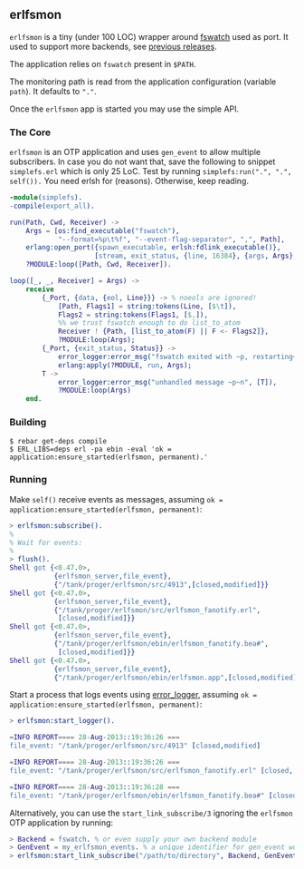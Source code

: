 ## erlfsmon

`erlfsmon` is a tiny (under 100 LOC) wrapper around [fswatch](https://github.com/emcrisostomo/fswatch) used as port. It used to support more backends, see [previous releases](https://github.com/proger/erlfsmon/releases).

The application relies on `fswatch` present in `$PATH`.

The monitoring path is read from the application configuration (variable `path`). It defaults to `"."`.

Once the `erlfsmon` app is started you may use the simple API.

### The Core

`erlfsmon` is an OTP application and uses `gen_event` to allow multiple subscribers. In case you do not want that, save the following to snippet `simplefs.erl` which is only 25 LoC. Test by running `simplefs:run(".", ".", self()).` You need erlsh for (reasons). Otherwise, keep reading.

```erlang
-module(simplefs).
-compile(export_all).

run(Path, Cwd, Receiver) ->
    Args = [os:find_executable("fswatch"),
            "--format=%p\t%f", "--event-flag-separator", ",", Path],
    erlang:open_port({spawn_executable, erlsh:fdlink_executable()},
                     [stream, exit_status, {line, 16384}, {args, Args}, {cd, Cwd}]),
    ?MODULE:loop([Path, Cwd, Receiver]).

loop([_, _, Receiver] = Args) ->
    receive
        {_Port, {data, {eol, Line}}} -> % noeols are ignored!
            [Path, Flags1] = string:tokens(Line, [$\t]),
            Flags2 = string:tokens(Flags1, [$,]),
            %% we trust fswatch enough to do list_to_atom
            Receiver ! {Path, [list_to_atom(F) || F <- Flags2]},
            ?MODULE:loop(Args);
        {_Port, {exit_status, Status}} ->
            error_logger:error_msg("fswatch exited with ~p, restarting~n", [Status]),
            erlang:apply(?MODULE, run, Args);
        T ->
            error_logger:error_msg("unhandled message ~p~n", [T]),
            ?MODULE:loop(Args)
    end.
```

### Building

```console
$ rebar get-deps compile
$ ERL_LIBS=deps erl -pa ebin -eval 'ok = application:ensure_started(erlfsmon, permanent).'
```

### Running

Make `self()` receive events as messages, assuming `ok = application:ensure_started(erlfsmon, permanent)`:

```erlang
> erlfsmon:subscribe().
%
% Wait for events:
%
> flush(). 
Shell got {<0.47.0>,
           {erlfsmon_server,file_event},
           {"/tank/proger/erlfsmon/src/4913",[closed,modified]}}
Shell got {<0.47.0>,
           {erlfsmon_server,file_event},
           {"/tank/proger/erlfsmon/src/erlfsmon_fanotify.erl",
            [closed,modified]}}
Shell got {<0.47.0>,
           {erlfsmon_server,file_event},
           {"/tank/proger/erlfsmon/ebin/erlfsmon_fanotify.bea#",
            [closed,modified]}}
Shell got {<0.47.0>,
           {erlfsmon_server,file_event},
           {"/tank/proger/erlfsmon/ebin/erlfsmon.app",[closed,modified]}}
```

Start a process that logs events using [error_logger](https://www.google.com.ua/webhp?sourceid=chrome-instant&ion=1&espv=2&ie=UTF-8#q=error_logger), assuming `ok = application:ensure_started(erlfsmon, permanent)`:

```erlang
> erlfsmon:start_logger().

=INFO REPORT==== 28-Aug-2013::19:36:26 ===
file_event: "/tank/proger/erlfsmon/src/4913" [closed,modified]

=INFO REPORT==== 28-Aug-2013::19:36:26 ===
file_event: "/tank/proger/erlfsmon/src/erlfsmon_fanotify.erl" [closed, modified]

=INFO REPORT==== 28-Aug-2013::19:36:28 ===
file_event: "/tank/proger/erlfsmon/ebin/erlfsmon_fanotify.bea#" [closed, modified]
```

Alternatively, you can use the `start_link_subscribe/3` ignoring the `erlfsmon` OTP application by running:

```erlang
> Backend = fswatch. % or even supply your own backend module
> GenEvent = my_erlfsmon_events. % a unique identifier for gen_event worker
> erlfsmon:start_link_subscribe("/path/to/directory", Backend, GenEvent).
```
